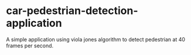 # car-pedestrian-detection-application
A simple application using viola jones algorithm to detect pedestrian at 40 frames per second.
